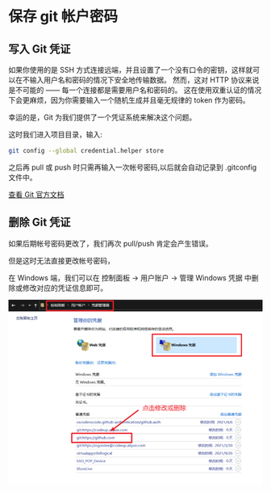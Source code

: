 # 保存 git 帐户密码

## 写入 Git 凭证

如果你使用的是 SSH 方式连接远端，并且设置了一个没有口令的密钥，这样就可以在不输入用户名和密码的情况下安全地传输数据。 然而，这对 HTTP 协议来说是不可能的 —— 每一个连接都是需要用户名和密码的。 这在使用双重认证的情况下会更麻烦，因为你需要输入一个随机生成并且毫无规律的 token 作为密码。

幸运的是，Git 为我们提供了一个凭证系统来解决这个问题。

这时我们进入项目目录，输入:

```sh
git config --global credential.helper store
```

之后再 pull 或 push 时只需再输入一次帐号密码,以后就会自动记录到 .gitconfig 文件中。

[查看 Git 官方文档](https://git-scm.com/book/zh/v2/Git-%E5%B7%A5%E5%85%B7-%E5%87%AD%E8%AF%81%E5%AD%98%E5%82%A8)

## 删除 Git 凭证

如果后期帐号密码更改了，我们再次 pull/push 肯定会产生错误。

但是这时无法直接更改帐号密码，

在 Windows 端，我们可以在 控制面板 -> 用户账户 -> 管理 Windows 凭据 中删除或修改对应的凭证信息即可。

![](./images/save-password/Snipaste_2021-10-13_11-48-40.png)
